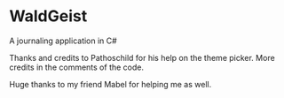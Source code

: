 # WaldGeist
 A journaling application in C#

Thanks and credits to Pathoschild for his help on the theme picker.
More credits in the comments of the code. 

Huge thanks to my friend Mabel for helping me as well.
